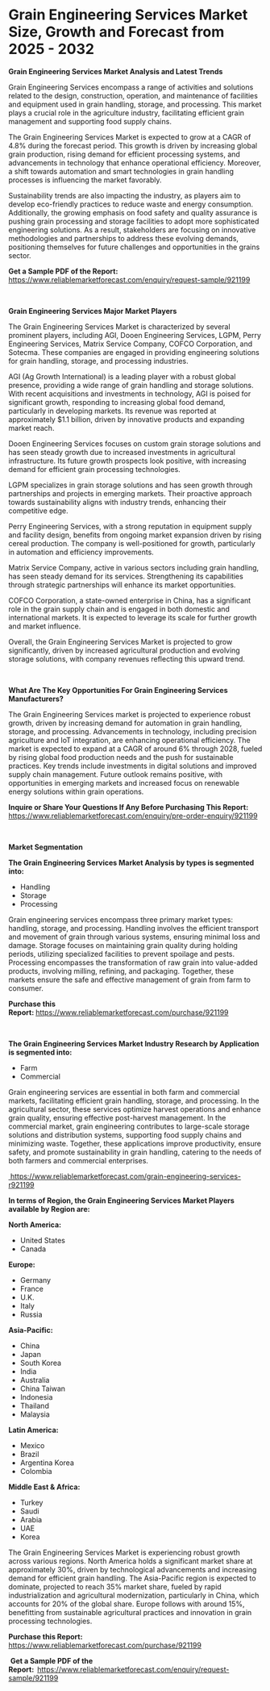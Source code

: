 <p><h1>Grain Engineering Services Market Size, Growth and Forecast from 2025 - 2032</h1></p><p><strong>Grain Engineering Services Market Analysis and Latest Trends</strong></p>
<p><p>Grain Engineering Services encompass a range of activities and solutions related to the design, construction, operation, and maintenance of facilities and equipment used in grain handling, storage, and processing. This market plays a crucial role in the agriculture industry, facilitating efficient grain management and supporting food supply chains.</p><p>The Grain Engineering Services Market is expected to grow at a CAGR of 4.8% during the forecast period. This growth is driven by increasing global grain production, rising demand for efficient processing systems, and advancements in technology that enhance operational efficiency. Moreover, a shift towards automation and smart technologies in grain handling processes is influencing the market favorably. </p><p>Sustainability trends are also impacting the industry, as players aim to develop eco-friendly practices to reduce waste and energy consumption. Additionally, the growing emphasis on food safety and quality assurance is pushing grain processing and storage facilities to adopt more sophisticated engineering solutions. As a result, stakeholders are focusing on innovative methodologies and partnerships to address these evolving demands, positioning themselves for future challenges and opportunities in the grains sector.</p></p>
<p><strong>Get a Sample PDF of the Report:&nbsp;</strong> <a href="https://www.reliablemarketforecast.com/enquiry/request-sample/921199?utm_campaign=3184&utm_medium=2&utm_source=Github&utm_content=ia&utm_term=18042025&utm_id=grain-engineering-services">https://www.reliablemarketforecast.com/enquiry/request-sample/921199</a></p>
<p>&nbsp;</p>
<p><strong>Grain Engineering Services Major Market Players</strong></p>
<p><p>The Grain Engineering Services Market is characterized by several prominent players, including AGI, Dooen Engineering Services, LGPM, Perry Engineering Services, Matrix Service Company, COFCO Corporation, and Sotecma. These companies are engaged in providing engineering solutions for grain handling, storage, and processing industries.</p><p>AGI (Ag Growth International) is a leading player with a robust global presence, providing a wide range of grain handling and storage solutions. With recent acquisitions and investments in technology, AGI is poised for significant growth, responding to increasing global food demand, particularly in developing markets. Its revenue was reported at approximately $1.1 billion, driven by innovative products and expanding market reach.</p><p>Dooen Engineering Services focuses on custom grain storage solutions and has seen steady growth due to increased investments in agricultural infrastructure. Its future growth prospects look positive, with increasing demand for efficient grain processing technologies.</p><p>LGPM specializes in grain storage solutions and has seen growth through partnerships and projects in emerging markets. Their proactive approach towards sustainability aligns with industry trends, enhancing their competitive edge.</p><p>Perry Engineering Services, with a strong reputation in equipment supply and facility design, benefits from ongoing market expansion driven by rising cereal production. The company is well-positioned for growth, particularly in automation and efficiency improvements.</p><p>Matrix Service Company, active in various sectors including grain handling, has seen steady demand for its services. Strengthening its capabilities through strategic partnerships will enhance its market opportunities.</p><p>COFCO Corporation, a state-owned enterprise in China, has a significant role in the grain supply chain and is engaged in both domestic and international markets. It is expected to leverage its scale for further growth and market influence.</p><p>Overall, the Grain Engineering Services Market is projected to grow significantly, driven by increased agricultural production and evolving storage solutions, with company revenues reflecting this upward trend.</p></p>
<p>&nbsp;</p>
<p><strong>What Are The Key Opportunities For Grain Engineering Services Manufacturers?</strong></p>
<p><p>The Grain Engineering Services market is projected to experience robust growth, driven by increasing demand for automation in grain handling, storage, and processing. Advancements in technology, including precision agriculture and IoT integration, are enhancing operational efficiency. The market is expected to expand at a CAGR of around 6% through 2028, fueled by rising global food production needs and the push for sustainable practices. Key trends include investments in digital solutions and improved supply chain management. Future outlook remains positive, with opportunities in emerging markets and increased focus on renewable energy solutions within grain operations.</p></p>
<p><strong>Inquire or Share Your Questions If Any Before Purchasing This Report:</strong> <a href="https://www.reliablemarketforecast.com/enquiry/pre-order-enquiry/921199?utm_campaign=3184&utm_medium=2&utm_source=Github&utm_content=ia&utm_term=18042025&utm_id=grain-engineering-services">https://www.reliablemarketforecast.com/enquiry/pre-order-enquiry/921199</a></p>
<p>&nbsp;</p>
<p><strong>Market Segmentation</strong></p>
<p><strong>The Grain Engineering Services Market Analysis by types is segmented into:</strong></p>
<p><ul><li>Handling</li><li>Storage</li><li>Processing</li></ul></p>
<p><p>Grain engineering services encompass three primary market types: handling, storage, and processing. Handling involves the efficient transport and movement of grain through various systems, ensuring minimal loss and damage. Storage focuses on maintaining grain quality during holding periods, utilizing specialized facilities to prevent spoilage and pests. Processing encompasses the transformation of raw grain into value-added products, involving milling, refining, and packaging. Together, these markets ensure the safe and effective management of grain from farm to consumer.</p></p>
<p><strong>Purchase this Report:&nbsp;</strong><a href="https://www.reliablemarketforecast.com/purchase/921199?utm_campaign=3184&utm_medium=2&utm_source=Github&utm_content=ia&utm_term=18042025&utm_id=grain-engineering-services">https://www.reliablemarketforecast.com/purchase/921199</a></p>
<p>&nbsp;</p>
<p><strong>The Grain Engineering Services Market Industry Research by Application is segmented into:</strong></p>
<p><ul><li>Farm</li><li>Commercial</li></ul></p>
<p><p>Grain engineering services are essential in both farm and commercial markets, facilitating efficient grain handling, storage, and processing. In the agricultural sector, these services optimize harvest operations and enhance grain quality, ensuring effective post-harvest management. In the commercial market, grain engineering contributes to large-scale storage solutions and distribution systems, supporting food supply chains and minimizing waste. Together, these applications improve productivity, ensure safety, and promote sustainability in grain handling, catering to the needs of both farmers and commercial enterprises.</p></p>
<p><a href="https://www.reliablemarketforecast.com/grain-engineering-services-r921199?utm_campaign=3184&utm_medium=2&utm_source=Github&utm_content=ia&utm_term=18042025&utm_id=grain-engineering-services">&nbsp;https://www.reliablemarketforecast.com/grain-engineering-services-r921199</a></p>
<p><strong>In terms of Region, the Grain Engineering Services Market Players available by Region are:</strong></p>
<p>
    <p> <strong> North America: </strong>
        <ul>
            <li>United States</li>
            <li>Canada</li>
        </ul>
        </p> 
    <p> <strong> Europe: </strong>
        <ul>
            <li>Germany</li>
            <li>France</li>
            <li>U.K.</li>
            <li>Italy</li>
            <li>Russia</li>
        </ul>
        </p> 
    <p> <strong> Asia-Pacific: </strong>
        <ul>
            <li>China</li>
            <li>Japan</li>
            <li>South Korea</li>
            <li>India</li>
            <li>Australia</li>
            <li>China Taiwan</li>
            <li>Indonesia</li>
            <li>Thailand</li>
            <li>Malaysia</li>
        </ul>
        </p> 
    <p> <strong> Latin America: </strong>
        <ul>
            <li>Mexico</li>
            <li>Brazil</li>
            <li>Argentina Korea</li>
            <li>Colombia</li>
        </ul>
        </p> 
    <p> <strong> Middle East & Africa: </strong>
        <ul>
            <li>Turkey</li>
            <li>Saudi</li>
            <li>Arabia</li>
            <li>UAE</li>
            <li>Korea</li>
        </ul>
    </p>
    </p>
<p><p>The Grain Engineering Services Market is experiencing robust growth across various regions. North America holds a significant market share at approximately 30%, driven by technological advancements and increasing demand for efficient grain handling. The Asia-Pacific region is expected to dominate, projected to reach 35% market share, fueled by rapid industrialization and agricultural modernization, particularly in China, which accounts for 20% of the global share. Europe follows with around 15%, benefitting from sustainable agricultural practices and innovation in grain processing technologies.</p></p>
<p><strong>Purchase this Report: </strong><a href="https://www.reliablemarketforecast.com/purchase/921199?utm_campaign=3184&utm_medium=2&utm_source=Github&utm_content=ia&utm_term=18042025&utm_id=grain-engineering-services">https://www.reliablemarketforecast.com/purchase/921199</a></p>
<p>&nbsp;<strong>Get a Sample PDF of the Report:&nbsp;&nbsp;</strong><a href="https://www.reliablemarketforecast.com/enquiry/request-sample/921199?utm_campaign=3184&utm_medium=2&utm_source=Github&utm_content=ia&utm_term=18042025&utm_id=grain-engineering-services">https://www.reliablemarketforecast.com/enquiry/request-sample/921199</a></p>
<p><strong></strong></p>
<p><p></p><p></p><p></p></p>